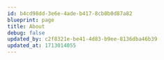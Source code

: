 ```yaml
---
id: b4cd98dd-3e6e-4ade-b417-8cb0b0d87a82
blueprint: page
title: About
debug: false
updated_by: c2f8321e-be41-4d83-b9ee-8136dba46b39
updated_at: 1713014055
---
```


